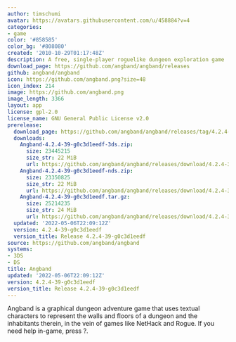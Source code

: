 ```yaml
---
author: timschumi
avatar: https://avatars.githubusercontent.com/u/458884?v=4
categories:
- game
color: '#858585'
color_bg: '#808080'
created: '2010-10-29T01:17:48Z'
description: A free, single-player roguelike dungeon exploration game
download_page: https://github.com/angband/angband/releases
github: angband/angband
icon: https://github.com/angband.png?size=48
icon_index: 214
image: https://github.com/angband.png
image_length: 3366
layout: app
license: gpl-2.0
license_name: GNU General Public License v2.0
prerelease:
  download_page: https://github.com/angband/angband/releases/tag/4.2.4-39-g0c3d1eedf
  downloads:
    Angband-4.2.4-39-g0c3d1eedf-3ds.zip:
      size: 23445215
      size_str: 22 MiB
      url: https://github.com/angband/angband/releases/download/4.2.4-39-g0c3d1eedf/Angband-4.2.4-39-g0c3d1eedf-3ds.zip
    Angband-4.2.4-39-g0c3d1eedf-nds.zip:
      size: 23350825
      size_str: 22 MiB
      url: https://github.com/angband/angband/releases/download/4.2.4-39-g0c3d1eedf/Angband-4.2.4-39-g0c3d1eedf-nds.zip
    Angband-4.2.4-39-g0c3d1eedf.tar.gz:
      size: 25214235
      size_str: 24 MiB
      url: https://github.com/angband/angband/releases/download/4.2.4-39-g0c3d1eedf/Angband-4.2.4-39-g0c3d1eedf.tar.gz
  updated: '2022-05-06T22:09:12Z'
  version: 4.2.4-39-g0c3d1eedf
  version_title: Release 4.2.4-39-g0c3d1eedf
source: https://github.com/angband/angband
systems:
- 3DS
- DS
title: Angband
updated: '2022-05-06T22:09:12Z'
version: 4.2.4-39-g0c3d1eedf
version_title: Release 4.2.4-39-g0c3d1eedf
---
```

Angband is a graphical dungeon adventure game that uses textual characters to represent the walls and floors of a dungeon and the inhabitants therein, in the vein of games like NetHack and Rogue. If you need help in-game, press ?.
